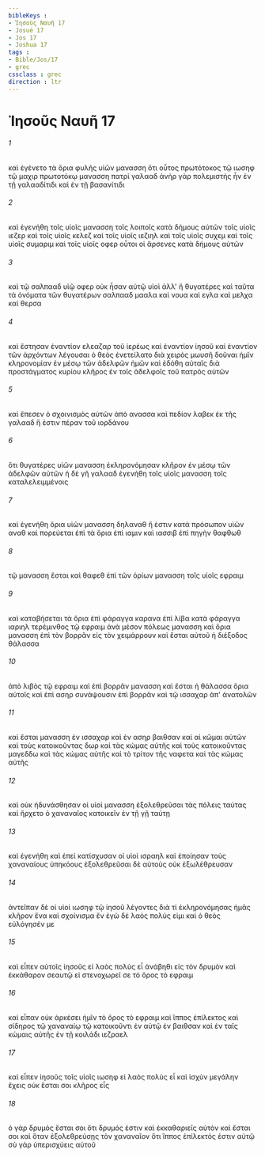 ```yaml
---
bibleKeys : 
- Ἰησοῦς Ναυῆ 17
- Josué 17
- Jos 17
- Joshua 17
tags : 
- Bible/Jos/17
- grec
cssclass : grec
direction : ltr
---
```


# Ἰησοῦς Ναυῆ 17

###### 1
καὶ ἐγένετο τὰ ὅρια φυλῆς υἱῶν μανασση ὅτι οὗτος πρωτότοκος τῷ ιωσηφ τῷ μαχιρ πρωτοτόκῳ μανασση πατρὶ γαλααδ ἀνὴρ γὰρ πολεμιστὴς ἦν ἐν τῇ γαλααδίτιδι καὶ ἐν τῇ βασανίτιδι
###### 2
καὶ ἐγενήθη τοῖς υἱοῖς μανασση τοῖς λοιποῖς κατὰ δήμους αὐτῶν τοῖς υἱοῖς ιεζερ καὶ τοῖς υἱοῖς κελεζ καὶ τοῖς υἱοῖς ιεζιηλ καὶ τοῖς υἱοῖς συχεμ καὶ τοῖς υἱοῖς συμαριμ καὶ τοῖς υἱοῖς οφερ οὗτοι οἱ ἄρσενες κατὰ δήμους αὐτῶν
###### 3
καὶ τῷ σαλπααδ υἱῷ οφερ οὐκ ἦσαν αὐτῷ υἱοὶ ἀλλ' ἢ θυγατέρες καὶ ταῦτα τὰ ὀνόματα τῶν θυγατέρων σαλπααδ μααλα καὶ νουα καὶ εγλα καὶ μελχα καὶ θερσα
###### 4
καὶ ἔστησαν ἐναντίον ελεαζαρ τοῦ ἱερέως καὶ ἐναντίον ἰησοῦ καὶ ἐναντίον τῶν ἀρχόντων λέγουσαι ὁ θεὸς ἐνετείλατο διὰ χειρὸς μωυσῆ δοῦναι ἡμῖν κληρονομίαν ἐν μέσῳ τῶν ἀδελφῶν ἡμῶν καὶ ἐδόθη αὐταῖς διὰ προστάγματος κυρίου κλῆρος ἐν τοῖς ἀδελφοῖς τοῦ πατρὸς αὐτῶν
###### 5
καὶ ἔπεσεν ὁ σχοινισμὸς αὐτῶν ἀπὸ ανασσα καὶ πεδίον λαβεκ ἐκ τῆς γαλααδ ἥ ἐστιν πέραν τοῦ ιορδάνου
###### 6
ὅτι θυγατέρες υἱῶν μανασση ἐκληρονόμησαν κλῆρον ἐν μέσῳ τῶν ἀδελφῶν αὐτῶν ἡ δὲ γῆ γαλααδ ἐγενήθη τοῖς υἱοῖς μανασση τοῖς καταλελειμμένοις
###### 7
καὶ ἐγενήθη ὅρια υἱῶν μανασση δηλαναθ ἥ ἐστιν κατὰ πρόσωπον υἱῶν αναθ καὶ πορεύεται ἐπὶ τὰ ὅρια ἐπὶ ιαμιν καὶ ιασσιβ ἐπὶ πηγὴν θαφθωθ
###### 8
τῷ μανασση ἔσται καὶ θαφεθ ἐπὶ τῶν ὁρίων μανασση τοῖς υἱοῖς εφραιμ
###### 9
καὶ καταβήσεται τὰ ὅρια ἐπὶ φάραγγα καρανα ἐπὶ λίβα κατὰ φάραγγα ιαριηλ τερέμινθος τῷ εφραιμ ἀνὰ μέσον πόλεως μανασση καὶ ὅρια μανασση ἐπὶ τὸν βορρᾶν εἰς τὸν χειμάρρουν καὶ ἔσται αὐτοῦ ἡ διέξοδος θάλασσα
###### 10
ἀπὸ λιβὸς τῷ εφραιμ καὶ ἐπὶ βορρᾶν μανασση καὶ ἔσται ἡ θάλασσα ὅρια αὐτοῖς καὶ ἐπὶ ασηρ συνάψουσιν ἐπὶ βορρᾶν καὶ τῷ ισσαχαρ ἀπ' ἀνατολῶν
###### 11
καὶ ἔσται μανασση ἐν ισσαχαρ καὶ ἐν ασηρ βαιθσαν καὶ αἱ κῶμαι αὐτῶν καὶ τοὺς κατοικοῦντας δωρ καὶ τὰς κώμας αὐτῆς καὶ τοὺς κατοικοῦντας μαγεδδω καὶ τὰς κώμας αὐτῆς καὶ τὸ τρίτον τῆς ναφετα καὶ τὰς κώμας αὐτῆς
###### 12
καὶ οὐκ ἠδυνάσθησαν οἱ υἱοὶ μανασση ἐξολεθρεῦσαι τὰς πόλεις ταύτας καὶ ἤρχετο ὁ χαναναῖος κατοικεῖν ἐν τῇ γῇ ταύτῃ
###### 13
καὶ ἐγενήθη καὶ ἐπεὶ κατίσχυσαν οἱ υἱοὶ ισραηλ καὶ ἐποίησαν τοὺς χαναναίους ὑπηκόους ἐξολεθρεῦσαι δὲ αὐτοὺς οὐκ ἐξωλέθρευσαν
###### 14
ἀντεῖπαν δὲ οἱ υἱοὶ ιωσηφ τῷ ἰησοῦ λέγοντες διὰ τί ἐκληρονόμησας ἡμᾶς κλῆρον ἕνα καὶ σχοίνισμα ἕν ἐγὼ δὲ λαὸς πολύς εἰμι καὶ ὁ θεὸς εὐλόγησέν με
###### 15
καὶ εἶπεν αὐτοῖς ἰησοῦς εἰ λαὸς πολὺς εἶ ἀνάβηθι εἰς τὸν δρυμὸν καὶ ἐκκάθαρον σεαυτῷ εἰ στενοχωρεῖ σε τὸ ὄρος τὸ εφραιμ
###### 16
καὶ εἶπαν οὐκ ἀρκέσει ἡμῖν τὸ ὄρος τὸ εφραιμ καὶ ἵππος ἐπίλεκτος καὶ σίδηρος τῷ χαναναίῳ τῷ κατοικοῦντι ἐν αὐτῷ ἐν βαιθσαν καὶ ἐν ταῖς κώμαις αὐτῆς ἐν τῇ κοιλάδι ιεζραελ
###### 17
καὶ εἶπεν ἰησοῦς τοῖς υἱοῖς ιωσηφ εἰ λαὸς πολὺς εἶ καὶ ἰσχὺν μεγάλην ἔχεις οὐκ ἔσται σοι κλῆρος εἷς
###### 18
ὁ γὰρ δρυμὸς ἔσται σοι ὅτι δρυμός ἐστιν καὶ ἐκκαθαριεῖς αὐτὸν καὶ ἔσται σοι καὶ ὅταν ἐξολεθρεύσῃς τὸν χαναναῖον ὅτι ἵππος ἐπίλεκτός ἐστιν αὐτῷ σὺ γὰρ ὑπερισχύεις αὐτοῦ
